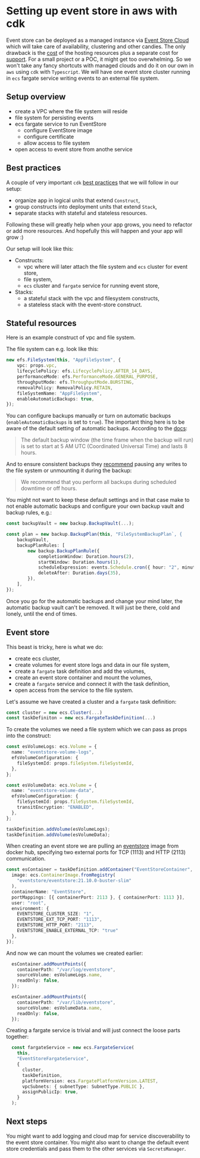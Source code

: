 # Setting up event store in aws with cdk

Event store can be deployed as a managed instance via [Event Store Cloud](https://www.eventstore.com/event-store-cloud) which will take care of availability, clustering and other candies. The only drawback is the [cost](https://www.eventstore.com/event-store-cloud/pricing) of the hosting resources plus a separate cost for [support](https://www.eventstore.com/support). For a small project or a POC, it might get too overwhelming. So we won't take any fancy shortcuts with managed clouds and do it on our own in `aws` using `cdk` with `Typescript`. We will have one event store cluster running in `ecs` fargate service writing events to an external file system.

## Setup overview

- create a VPC where the file system will reside
- file system for persisting events
- ecs fargate service to run EventStore 
    - configure EventStore image
    - configure certificate
    - allow access to file system
- open access to event store from anothe service

## Best practices

A couple of very important `cdk` [best practices](https://aws.amazon.com/blogs/devops/best-practices-for-developing-cloud-applications-with-aws-cdk/) that we will follow in our setup:
- organize app in logical units that extend `Construct`,
- group constructs into deployment units that extend `Stack`,
- separate stacks with stateful and stateless resources.

Following these will greatly help when your app grows, you need to refactor or add more resources. And hopefully this will happen and your app will grow :)  

Our setup will look like this:
- Constructs:
    - vpc where will later attach the file system and `ecs` cluster for event store,
    - file system,
    - `ecs` cluster and `fargate` service for running event store,
- Stacks:
    - a stateful stack with the vpc and filesystem constructs,
    - a stateless stack with the event-store construct.

## Stateful resources

Here is an example construct of vpc and file system.

The file system can e.g. look like this:
```ts
new efs.FileSystem(this, "AppFileSystem", {
    vpc: props.vpc,
    lifecyclePolicy: efs.LifecyclePolicy.AFTER_14_DAYS,
    performanceMode: efs.PerformanceMode.GENERAL_PURPOSE,
    throughputMode: efs.ThroughputMode.BURSTING,
    removalPolicy: RemovalPolicy.RETAIN,
    fileSystemName: "AppFileSystem",
    enableAutomaticBackups: true,
});
```

You can configure backups manually or turn on automatic backups (`enableAutomaticBackups` is set to `true`). The important thing here is to be aware of the default setting of automatic backups. According to the [docs](https://docs.aws.amazon.com/aws-backup/latest/devguide/create-auto-backup.html):

> The default backup window (the time frame when the backup will run) is set to start at 5 AM UTC (Coordinated Universal Time) and lasts 8 hours.

And to ensure consistent backups they [recommend](https://docs.aws.amazon.com/efs/latest/ug/alternative-efs-backup.html) pausing any writes to the file system or unmounting it during the backup:
> We recommend that you perform all backups during scheduled downtime or off hours.

You might not want to keep these default settings and in that case make to not enable automatic backups and configure your own backup vault and backup rules, e.g.:

```ts
const backupVault = new backup.BackupVault(...);

const plan = new backup.BackupPlan(this, "FileSystemBackupPlan`, {
    backupVault,
    backupPlanRules: [
        new backup.BackupPlanRule({
            completionWindow: Duration.hours(2),
            startWindow: Duration.hours(1),
            scheduleExpression: events.Schedule.cron({ hour: "2", minute: "0" }), // daily at 2 AM UTC
            deleteAfter: Duration.days(35),
        }),
    ],
});
```

Once you go for the automatic backups and change your mind later, the automatic backup vault can't be removed. It will just be there, cold and lonely, until the end of times.

## Event store

This beast is tricky, here is what we do:
- create ecs cluster, 
- create volumes for event store logs and data in our file system,
- create a `fargate` task definition and add the volumes,
- create an event store container and mount the volumes,
- create a `fargate` service and connect it with the task definition,
- open access from the service to the file system.

Let's assume we have created a cluster and a `fargate` task definition:
```ts
const cluster = new ecs.Cluster(...)
const taskDefiniton = new ecs.FargateTaskDefinition(...)
```

To create the volumes we need a file system which we can pass as props into the construct:
```ts
const esVolumeLogs: ecs.Volume = {
  name: "eventstore-volume-logs",
  efsVolumeConfiguration: {
    fileSystemId: props.fileSystem.fileSystemId,
  },
};

const esVolumeData: ecs.Volume = {
  name: "eventstore-volume-data", 
  efsVolumeConfiguration: {
    fileSystemId: props.fileSystem.fileSystemId,
    transitEncryption: "ENABLED",
  },
};

taskDefinition.addVolume(esVolumeLogs);
taskDefinition.addVolume(esVolumeData);
```

When creating an event store we are pulling an [eventstore](https://hub.docker.com/r/eventstore/eventstore) image from docker hub, specifying two external ports for TCP (1113) and HTTP (2113) communication.

```ts
const esContainer = taskDefinition.addContainer("EventStoreContainer", {
  image: ecs.ContainerImage.fromRegistry(
    "eventstore/eventstore:21.10.0-buster-slim"
  ),
  containerName: "EventStore",
  portMappings: [{ containerPort: 2113 }, { containerPort: 1113 }],
  user: "root",
  environment: {
    EVENTSTORE_CLUSTER_SIZE: "1",
    EVENTSTORE_EXT_TCP_PORT: "1113",
    EVENTSTORE_HTTP_PORT: "2113",
    EVENTSTORE_ENABLE_EXTERNAL_TCP: "true"
  },
});
```

And now we can mount the volumes we created earlier:
```ts
  esContainer.addMountPoints({
    containerPath: "/var/log/eventstore",
    sourceVolume: esVolumeLogs.name,
    readOnly: false,
  });

  esContainer.addMountPoints({
    containerPath: "/var/lib/eventstore",
    sourceVolume: esVolumeData.name,
    readOnly: false,
  });
```

Creating a fargate service is trivial and will just connect the loose parts together:
```ts
  const fargateService = new ecs.FargateService(
    this,
    "EventStoreFargateService",
    {
      cluster,
      taskDefinition,
      platformVersion: ecs.FargatePlatformVersion.LATEST,
      vpcSubnets: { subnetType: SubnetType.PUBLIC },
      assignPublicIp: true,
    }
  );
```



## Next steps

You might want to add logging and cloud map for service discoverability to the event store container. You might also want to change the default event store credentials and pass them to the other services via `SecretsManager`.
